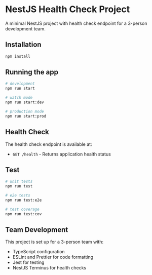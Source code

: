 # NestJS Health Check Project

A minimal NestJS project with health check endpoint for a 3-person development team.

## Installation

```bash
npm install
```

## Running the app

```bash
# development
npm run start

# watch mode
npm run start:dev

# production mode
npm run start:prod
```

## Health Check

The health check endpoint is available at:
- `GET /health` - Returns application health status

## Test

```bash
# unit tests
npm run test

# e2e tests
npm run test:e2e

# test coverage
npm run test:cov
```

## Team Development

This project is set up for a 3-person team with:
- TypeScript configuration
- ESLint and Prettier for code formatting
- Jest for testing
- NestJS Terminus for health checks